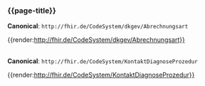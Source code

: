 ### {{page-title}}

**Canonical**: ```http://fhir.de/CodeSystem/dkgev/Abrechnungsart```

{{render:http://fhir.de/CodeSystem/dkgev/Abrechnungsart}}
</br></br>

**Canonical**: ```http://fhir.de/CodeSystem/KontaktDiagnoseProzedur```

{{render:http://fhir.de/CodeSystem/KontaktDiagnoseProzedur}}